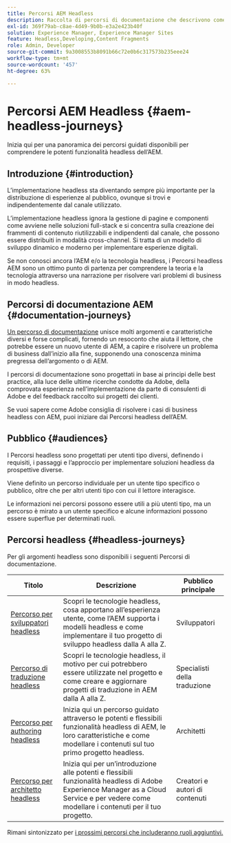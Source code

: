 ```yaml
---
title: Percorsi AEM Headless
description: Raccolta di percorsi di documentazione che descrivono come utilizzare Adobe Experience Manager come CMS headless.
exl-id: 369f79ab-c8ae-4d49-9b0b-e3a2e423b40f
solution: Experience Manager, Experience Manager Sites
feature: Headless,Developing,Content Fragments
role: Admin, Developer
source-git-commit: 9a3008553b8091b66c72e0b6c317573b235eee24
workflow-type: tm+mt
source-wordcount: '457'
ht-degree: 63%

---
```


# Percorsi AEM Headless {#aem-headless-journeys}

Inizia qui per una panoramica dei percorsi guidati disponibili per comprendere le potenti funzionalità headless dell’AEM.

## Introduzione {#introduction}

L’implementazione headless sta diventando sempre più importante per la distribuzione di esperienze al pubblico, ovunque si trovi e indipendentemente dal canale utilizzato.

L’implementazione headless ignora la gestione di pagine e componenti come avviene nelle soluzioni full-stack e si concentra sulla creazione dei frammenti di contenuto riutilizzabili e indipendenti dal canale, che possono essere distribuiti in modalità cross-channel. Si tratta di un modello di sviluppo dinamico e moderno per implementare esperienze digitali.

Se non conosci ancora l’AEM e/o la tecnologia headless, i Percorsi headless AEM sono un ottimo punto di partenza per comprendere la teoria e la tecnologia attraverso una narrazione per risolvere vari problemi di business in modo headless.

## Percorsi di documentazione AEM {#documentation-journeys}

[Un percorso di documentazione](/help/journey-documentation/home.md) unisce molti argomenti e caratteristiche diversi e forse complicati, fornendo un resoconto che aiuta il lettore, che potrebbe essere un nuovo utente di AEM, a capire e risolvere un problema di business dall’inizio alla fine, supponendo una conoscenza minima pregressa dell’argomento o di AEM.

I percorsi di documentazione sono progettati in base ai principi delle best practice, alla luce delle ultime ricerche condotte da Adobe, della comprovata esperienza nell’implementazione da parte di consulenti di Adobe e del feedback raccolto sui progetti dei clienti.

Se vuoi sapere come Adobe consiglia di risolvere i casi di business headless con AEM, puoi iniziare dai Percorsi headless dell’AEM.

## Pubblico {#audiences}

I Percorsi headless sono progettati per utenti tipo diversi, definendo i requisiti, i passaggi e l’approccio per implementare soluzioni headless da prospettive diverse.

Viene definito un percorso individuale per un utente tipo specifico o pubblico, oltre che per altri utenti tipo con cui il lettore interagisce.

Le informazioni nei percorsi possono essere utili a più utenti tipo, ma un percorso è mirato a un utente specifico e alcune informazioni possono essere superflue per determinati ruoli.

## Percorsi headless {#headless-journeys}

Per gli argomenti headless sono disponibili i seguenti Percorsi di documentazione.

| Titolo | Descrizione | Pubblico principale |
|---|---|---|
| [Percorso per sviluppatori headless](/help/journey-headless/developer/overview.md) | Scopri le tecnologie headless, cosa apportano all’esperienza utente, come l’AEM supporta i modelli headless e come implementare il tuo progetto di sviluppo headless dalla A alla Z. | Sviluppatori |
| [Percorso di traduzione headless](/help/journey-headless/translation/overview.md) | Scopri le tecnologie headless, il motivo per cui potrebbero essere utilizzate nel progetto e come creare e aggiornare progetti di traduzione in AEM dalla A alla Z. | Specialisti della traduzione |
| [Percorso per authoring headless](/help/journey-headless/author/overview.md) | Inizia qui un percorso guidato attraverso le potenti e flessibili funzionalità headless di AEM, le loro caratteristiche e come modellare i contenuti sul tuo primo progetto headless. | Architetti |
| [Percorso per architetto headless](/help/journey-headless/architect/overview.md) | Inizia qui per un’introduzione alle potenti e flessibili funzionalità headless di Adobe Experience Manager as a Cloud Service e per vedere come modellare i contenuti per il tuo progetto. | Creatori e autori di contenuti |

Rimani sintonizzato per [i prossimi percorsi che includeranno ruoli aggiuntivi.](/help/journey-documentation/home.md#journeys)
